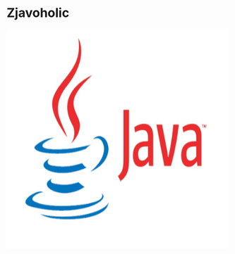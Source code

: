 
<h1>Zjavoholic</h1>
<img height=500 width=800 src="https://github.com/AkankshaGaonkar/Zjavoholic/blob/main/java-logo-1.png" />
